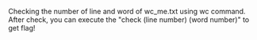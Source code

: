 Checking the number of line and word of wc_me.txt using wc command.
After check, you can execute the "check (line number) (word number)" to get flag!
